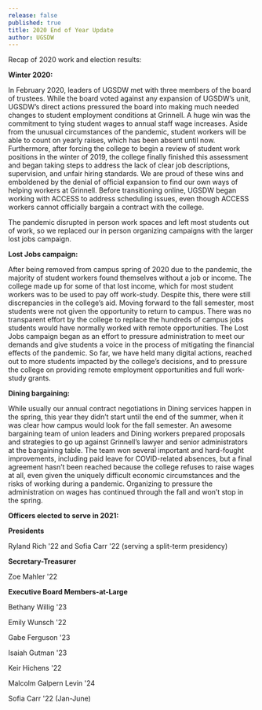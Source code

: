 ```yaml
---
release: false
published: true
title: 2020 End of Year Update
author: UGSDW
---
```

Recap of 2020 work and election results:

**Winter 2020:**

In February 2020, leaders of UGSDW met with three members of the board of trustees. While the board voted against any expansion of UGSDW’s unit, UGSDW’s direct actions pressured the board into making much needed changes to student employment conditions at Grinnell. A huge win was the commitment to tying student wages to annual staff wage increases. Aside from the unusual circumstances of the pandemic, student workers will be able to count on yearly raises, which has been absent until now. Furthermore, after forcing the college to begin a review of student work positions in the winter of 2019, the college finally finished this assessment and began taking steps to address the lack of clear job descriptions, supervision, and unfair hiring standards. We are proud of these wins and emboldened by the denial of official expansion to find our own ways of helping workers at Grinnell. Before transitioning online, UGSDW began working with ACCESS to address scheduling issues, even though ACCESS workers cannot officially bargain a contract with the college. 

The pandemic disrupted in person work spaces and left most students out of work, so we replaced our in person organizing campaigns with the larger lost jobs campaign. 

**Lost Jobs campaign:**

After being removed from campus spring of 2020 due to the pandemic, the majority of student workers found themselves without a job or income. The college made up for some of that lost income, which for most student workers was to be used to pay off work-study. Despite this, there were still discrepancies in the college’s aid. Moving forward to the fall semester, most students were not given the opportunity to return to campus. There was no transparent effort by the college to replace the hundreds of campus jobs students would have normally worked with remote opportunities. The Lost Jobs campaign began as an effort to pressure administration to meet our demands and give students a voice in the process of mitigating the financial effects of the pandemic. So far, we have held many digital actions, reached out to more students impacted by the college’s decisions, and  to pressure the college on providing remote employment opportunities and full work-study grants.


**Dining bargaining:**

While usually our annual contract negotiations in Dining services happen in the spring, this year they didn’t start until the end of the summer, when it was clear how campus would look for the fall semester.  An awesome bargaining team of union leaders and Dining workers prepared proposals and strategies to go up against Grinnell’s lawyer and senior administrators at the bargaining table.  The team won several important and hard-fought improvements, including paid leave for COVID-related absences, but a final agreement hasn’t been reached because the college refuses to raise wages at all, even given the uniquely difficult economic circumstances and the risks of working during a pandemic.  Organizing to pressure the administration on wages has continued through the fall and won’t stop in the spring.

**Officers elected to serve in 2021:**

**Presidents**
 
Ryland Rich '22 and Sofia Carr '22 (serving a split-term presidency)

**Secretary-Treasurer**
 
Zoe Mahler '22

**Executive Board Members-at-Large**
 
Bethany Willig '23
 
Emily Wunsch '22
 
Gabe Ferguson '23
 
Isaiah Gutman '23
 
Keir Hichens '22
 
Malcolm Galpern Levin '24
 
Sofia Carr '22 (Jan-June)
